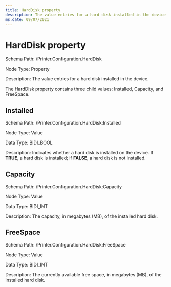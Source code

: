 ```yaml
---
title: HardDisk property
description: The value entries for a hard disk installed in the device.
ms.date: 09/07/2021
---
```


# HardDisk property

Schema Path: \\Printer.Configuration.HardDisk

Node Type: Property

Description: The value entries for a hard disk installed in the device.

The HardDisk property contains three child values: Installed, Capacity, and FreeSpace.

## Installed

Schema Path: \\Printer.Configuration.HardDisk:Installed

Node Type: Value

Data Type: BIDI_BOOL

Description: Indicates whether a hard disk is installed on the device. If **TRUE**, a hard disk is installed; if **FALSE**, a hard disk is not installed.

## Capacity

Schema Path: \\Printer.Configuration.HardDisk:Capacity

Node Type: Value

Data Type: BIDI_INT

Description: The capacity, in megabytes (MB), of the installed hard disk.

## FreeSpace

Schema Path: \\Printer.Configuration.HardDisk:FreeSpace

Node Type: Value

Data Type: BIDI_INT

Description: The currently available free space, in megabytes (MB), of the installed hard disk.
